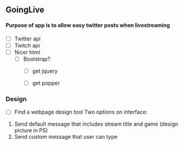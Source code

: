 ## GoingLive
#### Purpose of app is to allow easy twitter posts when livestreaming

* [ ] Twitter api
* [ ] Twitch api
* [ ] Nicer html
    * [ ] Bootstrap?
        * [ ] get jquery
        * [ ] get popper


### Design
* [ ] Find a webpage design tool
Two options on interface:
1. Send default message that includes stream title and game (design picture in PS)
2. Send custom message that user can type